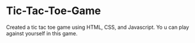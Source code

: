 # Tic-Tac-Toe-Game
Created a tic tac toe game using HTML, CSS, and Javascript. Yo u can play against yourself in this game.
